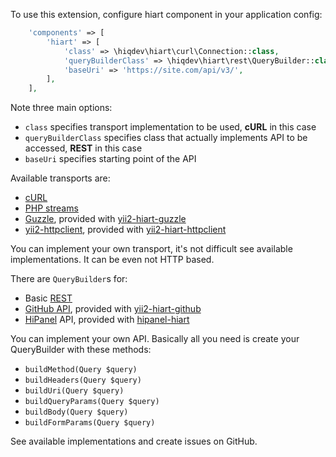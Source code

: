 To use this extension, configure hiart component in your application config:

```php
    'components' => [
        'hiart' => [
            'class' => \hiqdev\hiart\curl\Connection::class,
            'queryBuilderClass' => \hiqdev\hiart\rest\QueryBuilder::class,
            'baseUri' => 'https://site.com/api/v3/',
        ],
    ],
```

Note three main options:

- `class` specifies transport implementation to be used, **cURL** in this case
- `queryBuilderClass` specifies class that actually implements API to be accessed, **REST** in this case
- `baseUri` specifies starting point of the API

Available transports are:

- [cURL](http://php.net/manual/en/book.curl.php)
- [PHP streams](http://php.net/manual/en/book.stream.php)
- [Guzzle](https://github.com/guzzle/guzzle), provided with [yii2-hiart-guzzle](https://github.com/hiqdev/yii2-hiart-guzzle)
- [yii2-httpclient](https://github.com/yiisoft/yii2-httpclient), provided with [yii2-hiart-httpclient](https://github.com/hiqdev/yii2-hiart-httpclient)

You can implement your own transport, it's not difficult see available implementations.
It can be even not HTTP based.

There are `QueryBuilder`s for:

- Basic [REST](https://en.wikipedia.org/wiki/Representational_state_transfer)
- [GitHub API](https://developer.github.com/v3/), provided with [yii2-hiart-github](https://github.com/hiqdev/yii2-hiart-github)
- [HiPanel](https://hipanel.com) API, provided with [hipanel-hiart](https://github.com/hiqdev/hipanel-hiart)

You can implement your own API.
Basically all you need is create your QueryBuilder with these methods:

- `buildMethod(Query $query)`
- `buildHeaders(Query $query)`
- `buildUri(Query $query)`
- `buildQueryParams(Query $query)`
- `buildBody(Query $query)`
- `buildFormParams(Query $query)`

See available implementations and create issues on GitHub.

